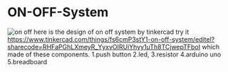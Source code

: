 # ON-OFF-System
![on off](https://user-images.githubusercontent.com/108452991/181660846-7e60b8b3-48e5-4d2c-927d-69e119300790.png)
here is the design of on off system by tinkercad try it https://www.tinkercad.com/things/fs6cmP3stY1-on-off-system/editel?sharecode=RHFaPGhLXmeyR_YyxvOIRUiYhyy1uTh8TCjwepTFboI
which made of these components.
1.push button 
2.led, 
3.resistor
4.arduino uno 
5.breadboard
